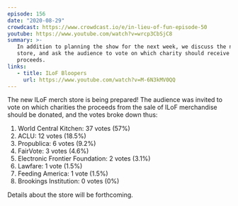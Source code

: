 ```yaml
---
episode: 156
date: "2020-08-29"
crowdcast: https://www.crowdcast.io/e/in-lieu-of-fun-episode-50
youtube: https://www.youtube.com/watch?v=wrcp3CbSjC8
summary: >-
   In addition to planning the show for the next week, we discuss the new merch
   store, and ask the audience to vote on which charity should receive the
   proceeds.
links:
   - title: ILoF Bloopers
     url: https://www.youtube.com/watch?v=M-6N3kMV0QQ
---
```


The new ILoF merch store is being prepared! The audience was invited to vote on
which charities the proceeds from the sale of ILoF merchandise should be
donated, and the votes broke down thus:

1. World Central Kitchen: 37 votes (57%)
2. ACLU: 12 votes (18.5%)
3. Propublica: 6 votes (9.2%)
4. FairVote: 3 votes (4.6%)
5. Electronic Frontier Foundation: 2 votes (3.1%)
6. Lawfare: 1 vote (1.5%)
7. Feeding America: 1 vote (1.5%)
8. Brookings Institution: 0 votes (0%)

Details about the store will be forthcoming.
